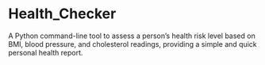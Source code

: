 # Health_Checker
A Python command-line tool to assess a person’s health risk level based on BMI, blood pressure, and cholesterol readings, providing a simple and quick personal health report.
